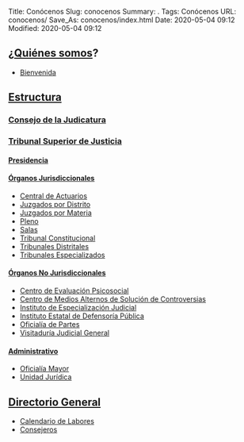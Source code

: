 Title: Conócenos
Slug: conocenos
Summary: .
Tags: Conócenos
URL: conocenos/
Save_As: conocenos/index.html
Date: 2020-05-04 09:12
Modified: 2020-05-04 09:12


## ¿[Quiénes somos](quienes-somos/)?

* [Bienvenida](quienes-somos/bienvenida/)

## [Estructura](estructura/)

### [Consejo de la Judicatura](estructura/consejo-de-la-judicatura/)

### [Tribunal Superior de Justicia](estructura/tribunal-superior-de-justicia/)

#### [Presidencia](estructura/tribunal-superior-de-justicia/presidencia/)

#### [Órganos Jurisdiccionales](estructura/tribunal-superior-de-justicia/organos-jurisdiccionales/)

* [Central de Actuarios](estructura/tribunal-superior-de-justicia/organos-jurisdiccionales/central-de-actuarios/)
* [Juzgados por Distrito](estructura/tribunal-superior-de-justicia/organos-jurisdiccionales/juzgados-por-distrito/)
* [Juzgados por Materia](estructura/tribunal-superior-de-justicia/organos-jurisdiccionales/juzgados-por-materia/)
* [Pleno](estructura/tribunal-superior-de-justicia/organos-jurisdiccionales/pleno/)
* [Salas](estructura/tribunal-superior-de-justicia/organos-jurisdiccionales/salas/)
* [Tribunal Constitucional](estructura/tribunal-superior-de-justicia/organos-jurisdiccionales/tribunal-constitucional/)
* [Tribunales Distritales](estructura/tribunal-superior-de-justicia/organos-jurisdiccionales/tribunales-distritales/)
* [Tribunales Especializados](estructura/tribunal-superior-de-justicia/organos-jurisdiccionales/tribunales-especializados/)

#### [Órganos No Jurisdiccionales](estructura/tribunal-superior-de-justicia/organos-no-jurisdiccionales/)

* [Centro de Evaluación Psicosocial](estructura/tribunal-superior-de-justicia/organos-no-jurisdiccionales/centro-de-evaluacion-psicosocial/)
* [Centro de Medios Alternos de Solución de Controversias](estructura/tribunal-superior-de-justicia/organos-no-jurisdiccionales/cemasc/)
* [Instituto de Especialización Judicial](estructura/tribunal-superior-de-justicia/organos-no-jurisdiccionales/instituto-de-especializacion-judicial/)
* [Instituto Estatal de Defensoría Pública](estructura/tribunal-superior-de-justicia/organos-no-jurisdiccionales/instituto-estatal-de-defensoria-publica/)
* [Oficialía de Partes](estructura/tribunal-superior-de-justicia/organos-no-jurisdiccionales/oficialia-de-partes/)
* [Visitaduría Judicial General](estructura/tribunal-superior-de-justicia/organos-no-jurisdiccionales/visitaduria-judicial-general/)

#### [Administrativo](estructura/tribunal-superior-de-justicia/administrativos/)

* [Oficialía Mayor](estructura/tribunal-superior-de-justicia/administrativos/oficialia-mayor/)
* [Unidad Jurídica](estructura/tribunal-superior-de-justicia/administrativos/unidad-juridica/)

## [Directorio General](directorio-general/)

* [Calendario de Labores](directorio-general/calendario-de-labores/)
* [Consejeros](directorio-general/consejeros/)


